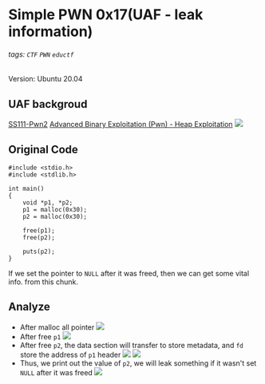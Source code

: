 # Simple PWN 0x17(UAF - leak information)
###### tags: `CTF` `PWN` `eductf`

Version: Ubuntu 20.04

## UAF backgroud
[SS111-Pwn2](https://youtu.be/MwjSNFQIx0c)
[Advanced Binary Exploitation (Pwn) - Heap Exploitation](https://youtu.be/rMqvL9j0QaM?t=3009)
![](https://imgur.com/nFDhGiC.png)


## Original Code
```cpp!=
#include <stdio.h>
#include <stdlib.h>

int main()
{
    void *p1, *p2;
    p1 = malloc(0x30);
    p2 = malloc(0x30);

    free(p1);
    free(p2);

    puts(p2);
}
```
If we set the pointer to `NULL` after it was freed, then we can get some vital info. from this chunk.

## Analyze
* After malloc all pointer
![](https://imgur.com/HkEOJF0.png)
* After free `p1`
![](https://imgur.com/YqiGVeJ.png)
* After free `p2`, the data section will transfer to store metadata, and `fd` store the address of `p1` header
![](https://imgur.com/7XHGDdj.png)
![](https://imgur.com/lPuRywc.png)
* Thus, we print out the value of `p2`, we will leak something if it wasn't set `NULL` after it was freed
![](https://imgur.com/Sbw4brI.png)